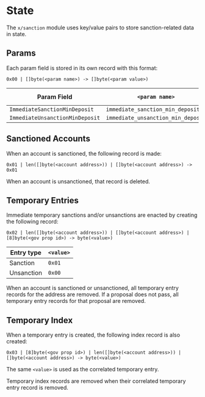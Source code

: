 # State

The `x/sanction` module uses key/value pairs to store sanction-related data in state.

## Params

Each param field is stored in its own record with this format:

```
0x00 | []byte(<param name>) -> []byte(<param value>)
```

| Param Field                      | `<param name>`                     | `<param value>` format |
|----------------------------------|------------------------------------|------------------------|
| `ImmediateSanctionMinDeposit`    | `immediate_sanction_min_deposit`   | `sdk.Coins.String()`   |
| `ImmediateUnsanctionMinDeposit`  | `immediate_unsanction_min_deposit` | `sdk.Coins.String()`   |

## Sanctioned Accounts

When an account is sanctioned, the following record is made:

```
0x01 | len([]byte(<account address>)) | []byte(<account address>) -> 0x01
```

When an account is unsanctioned, that record is deleted.

## Temporary Entries

Immediate temporary sanctions and/or unsanctions are enacted by creating the following record:

```
0x02 | len([]byte(<account address>)) | []byte(<account address>) | [8]byte(<gov prop id>) -> byte(<value>)
```

| Entry type | `<value>` |
|------------|-----------|
| Sanction   | `0x01`    |
| Unsanction | `0x00`    |

When an account is sanctioned or unsanctioned, all temporary entry records for the address are removed.
If a proposal does not pass, all temporary entry records for that proposal are removed.

## Temporary Index

When a temporary entry is created, the following index record is also created:

```
0x03 | [8]byte(<gov prop id>) | len([]byte(<account address>)) | []byte(<account address>) -> byte(<value>)
```

The same `<value>` is used as the correlated temporary entry.

Temporary index records are removed when their correlated temporary entry record is removed.
